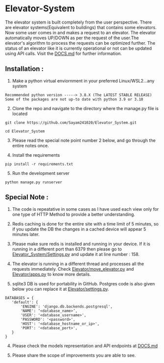 # Elevator-System
The elevator system is built completely from the user perspective. There are elevator systems(Equivalent to buildings) that contains some elevators. Now some user comes in and makes a request to an elevator. The elevator automatically moves UP/DOWN as per the request of the user.The elevator's algorithm to process the requests can be optimized further. The status of an elevator like it is currently operational or not can be updated using API calls. Visit the [DOCS.md](https://github.com/Sayam241020/Elevator_System/blob/main/DOCS.md) for further information.

## Installation : 
1. Make a python virtual enviornment in your preferred Linux/WSL2...any system
```
Recommended python version -----> 3.8.X (The LATEST STABLE RELEASE)
Some of the packages are not up-to date with python 3.9 or 3.10
```

2. Clone the repo and navigate to the directory where the manage.py file is located
```
git clone https://github.com/Sayam241020/Elevator_System.git
```
```
cd Elevator_System
```

3. Please read the special note point number 2 below, and go through the entire notes once.

4. Install the requirements
```
pip install -r requirements.txt
```
5. Run the development server
```
python manage.py runserver
```

## Special Note :

1. The code is repeatative in some cases as I have used each view only for one type of HTTP Method to provide a better understanding.

2. Redis caching is done for the entire site with a time limit of 5 minutes, so if you update the DB the changes in a cached device will appear 5 minutes later.

3. Please make sure redis is installed and running in your device. If it is running in a different port than 6379 then please go to [Elevator_System/Settings.py](https://github.com/Sayam241020/Elevator_System/blob/main/Elevator/settings.py) and update it at line number : 158.

4. The elevator is running in a different thread and processes all the requests immediately. Check [Elevator/move_elevator.py](https://github.com/Sayam241020/Elevator_System/blob/main/core/move_elevator.py) and [Elevator/apps.py](https://github.com/Sayam241020/Elevator_System/blob/main/core/apps.py) to know more details.

5. sqlite3 DB is used for portability in GitHub. Postgres code is also given below you can replace it at [Elevator/settings.py](https://github.com/Sayam241020/Elevator_System/blob/main/Elevator/settings.py).
```
DATABASES = {
   'default': {
       'ENGINE': 'django.db.backends.postgresql',
       'NAME': ‘<database_name>’,
       'USER': '<database_username>',
       'PASSWORD': '<password>',
       'HOST': '<database_hostname_or_ip>',
       'PORT': '<database_port>',
   }
}
```

4. Please check the models representation and API endpoints at [DOCS.md](https://github.com/Sayam241020/Elevator_System/blob/main/DOCS.md)

5. Please share the scope of improvements you are able to see.
